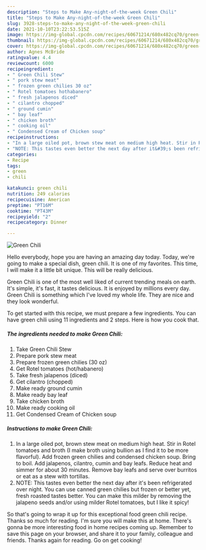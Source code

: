 ```yaml
---
description: "Steps to Make Any-night-of-the-week Green Chili"
title: "Steps to Make Any-night-of-the-week Green Chili"
slug: 3928-steps-to-make-any-night-of-the-week-green-chili
date: 2021-10-10T23:22:53.515Z
image: https://img-global.cpcdn.com/recipes/60671214/680x482cq70/green-chili-recipe-main-photo.jpg
thumbnail: https://img-global.cpcdn.com/recipes/60671214/680x482cq70/green-chili-recipe-main-photo.jpg
cover: https://img-global.cpcdn.com/recipes/60671214/680x482cq70/green-chili-recipe-main-photo.jpg
author: Agnes McBride
ratingvalue: 4.4
reviewcount: 6000
recipeingredient:
- " Green Chili Stew"
- " pork stew meat"
- " frozen green chilies 30 oz"
- " Rotel tomatoes hothabanero"
- " fresh jalapenos diced"
- " cilantro chopped"
- " ground cumin"
- " bay leaf"
- " chicken broth"
- " cooking oil"
- " Condensed Cream of Chicken soup"
recipeinstructions:
- "In a large oiled pot, brown stew meat on medium high heat. Stir in Rotel tomatoes and broth (I make broth using bullion as I find it to be more flavorful). Add frozen green chilies and condensed chicken soup. Bring to boil. Add jalapenos,  cilantro,  cumin and bay leafs. Reduce heat and simmer for about 30 minutes. Remove bay leafs and serve over burritos or eat as a stew with tortillas."
- "NOTE: This tastes even better the next day after it&#39;s been refrigerated over night. You can use canned green chilies but frozen or better yet, fresh roasted tastes better. You can make this milder by removing the jalapeno seeds and/or using milder Rotel tomatoes, but I like it spicy!"
categories:
- Recipe
tags:
- green
- chili

katakunci: green chili 
nutrition: 249 calories
recipecuisine: American
preptime: "PT16M"
cooktime: "PT43M"
recipeyield: "2"
recipecategory: Dinner

---
```



![Green Chili](https://img-global.cpcdn.com/recipes/60671214/680x482cq70/green-chili-recipe-main-photo.jpg)

Hello everybody, hope you are having an amazing day today. Today, we're going to make a special dish, green chili. It is one of my favorites. This time, I will make it a little bit unique. This will be really delicious.



Green Chili is one of the most well liked of current trending meals on earth. It's simple, it's fast, it tastes delicious. It is enjoyed by millions every day. Green Chili is something which I've loved my whole life. They are nice and they look wonderful.


To get started with this recipe, we must prepare a few ingredients. You can have green chili using 11 ingredients and 2 steps. Here is how you cook that.

<!--inarticleads1-->

##### The ingredients needed to make Green Chili:

1. Take  Green Chili Stew
1. Prepare  pork stew meat
1. Prepare  frozen green chilies (30 oz)
1. Get  Rotel tomatoes (hot/habanero)
1. Take  fresh jalapenos (diced)
1. Get  cilantro (chopped)
1. Make ready  ground cumin
1. Make ready  bay leaf
1. Take  chicken broth
1. Make ready  cooking oil
1. Get  Condensed Cream of Chicken soup




<!--inarticleads2-->

##### Instructions to make Green Chili:

1. In a large oiled pot, brown stew meat on medium high heat. Stir in Rotel tomatoes and broth (I make broth using bullion as I find it to be more flavorful). Add frozen green chilies and condensed chicken soup. Bring to boil. Add jalapenos,  cilantro,  cumin and bay leafs. Reduce heat and simmer for about 30 minutes. Remove bay leafs and serve over burritos or eat as a stew with tortillas.
1. NOTE: This tastes even better the next day after it&#39;s been refrigerated over night. You can use canned green chilies but frozen or better yet, fresh roasted tastes better. You can make this milder by removing the jalapeno seeds and/or using milder Rotel tomatoes, but I like it spicy!




So that's going to wrap it up for this exceptional food green chili recipe. Thanks so much for reading. I'm sure you will make this at home. There's gonna be more interesting food in home recipes coming up. Remember to save this page on your browser, and share it to your family, colleague and friends. Thanks again for reading. Go on get cooking!
